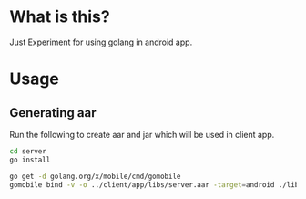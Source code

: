 # What is this?

Just Experiment for using golang in android app.

# Usage

## Generating aar
Run the following to create aar and jar which will be used in client app.

```bash
cd server
go install

go get -d golang.org/x/mobile/cmd/gomobile
gomobile bind -v -o ../client/app/libs/server.aar -target=android ./lib
```